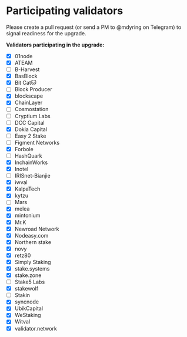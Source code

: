 # Participating validators

Please create a pull request (or send a PM to @mdyring on Telegram) to signal readiness for the upgrade.

**Validators participating in the upgrade:**
* [x] 01node
* [x] ATEAM
* [ ] B-Harvest
* [x] BasBlock
* [x] Bit Cat🐱
* [ ] Block Producer
* [x] blockscape
* [x] ChainLayer
* [ ] Cosmostation
* [ ] Cryptium Labs
* [ ] DCC Capital
* [x] Dokia Capital
* [ ] Easy 2 Stake
* [ ] Figment Networks
* [x] Forbole
* [ ] HashQuark
* [x] InchainWorks
* [x] Inotel
* [ ] IRISnet-Bianjie
* [x] iwval
* [x] KalpaTech
* [x] kytzu
* [ ] Mars
* [x] melea
* [x] mintonium
* [x] Mr.K
* [x] Newroad Network
* [x] Nodeasy.com
* [x] Northern stake
* [x] novy
* [x] retz80
* [x] Simply Staking
* [x] stake.systems
* [x] stake.zone
* [ ] Stake5 Labs
* [x] stakewolf
* [ ] Stakin
* [x] syncnode
* [x] UbikCapital
* [x] WeStaking
* [x] Witval
* [x] validator.network
